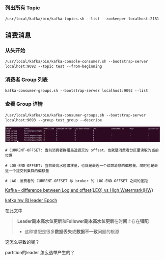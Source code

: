 ### 列出所有 Topic

```
/usr/local/kafka/bin/kafka-topics.sh --list --zookeeper localhost:2181 
```



## 消费消息

### 从头开始

```
/usr/local/kafka/bin/kafka-console-consumer.sh --bootstrap-server localhost:9092 --topic test --from-beginning
```



### 消费者 Group 列表

```
kafka-consumer-groups.sh --bootstrap-server localhost:9092 --list
```





### 查看 Group 详情

```
/usr/local/kafka/bin/kafka-consumer-groups.sh --bootstrap-server localhost:9093 --group test_group --describe
```



![./img/group.png](./img/group.png)



```
# CURRENT-OFFSET: 当前消费者群组最近提交的 offset，也就是消费者分区里读取的当前位置  

# LOG-END-OFFSET: 当前最高水位偏移量，也就是最近一个读取消息的偏移量，同时也是最近一个提交到集群的偏移量 

# LAG：消费者的 CURRENT-OFFSET 与 broker 的 LOG-END-OFFSET 之间的差距
```



[Kafka - difference between Log end offset(LEO) vs High Watermark(HW)](https://stackoverflow.com/questions/39203215/kafka-difference-between-log-end-offsetleo-vs-high-watermarkhw)

[kafka hw 和 leader Epoch](http://zhongmingmao.me/2019/09/20/kafka-high-watermark-leader-epoch/)

在此文中

> **Leader副本高水位更新**和**Follower副本高水位更新**在**时间**上存在**错配**
>
> - 这种错配是很多**数据丢失**或**数据不一致**问题的根源

这怎么导致的呢？







partition的leader 怎么选举产生的？

